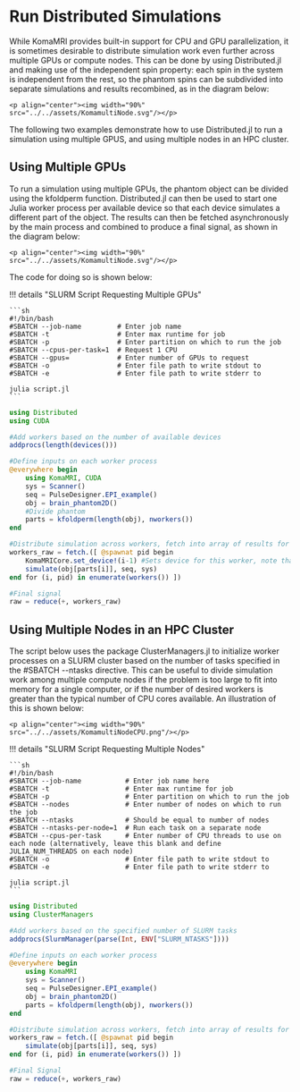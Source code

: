# Run Distributed Simulations 

While KomaMRI provides built-in support for CPU and GPU parallelization, it is sometimes desirable to distribute simulation work even further across multiple GPUs or compute nodes. This can be done by using Distributed.jl and making use of the independent spin property: each spin in the system is independent from the rest, so the phantom spins can be subdivided into separate simulations and results recombined, as in the diagram below:

```@raw html
<p align="center"><img width="90%" src="../../assets/KomamultiNode.svg"/></p>
```

The following two examples demonstrate how to use Distributed.jl to run a simulation using multiple GPUS, and using multiple nodes in an HPC cluster.

## Using Multiple GPUs

To run a simulation using multiple GPUs, the phantom object can be divided using the kfoldperm function. Distributed.jl can then be used to start one Julia worker process per available device so that each device simulates a different part of the object. The results can then be fetched asynchronously by the main process and combined to produce a final signal, as shown in the diagram below: 

```@raw html
<p align="center"><img width="90%" src="../../assets/KomamultiNode.svg"/></p>
```

The code for doing so is shown below:

!!! details "SLURM Script Requesting Multiple GPUs"

    ```sh
    #!/bin/bash
    #SBATCH --job-name         # Enter job name
    #SBATCH -t                 # Enter max runtime for job
    #SBATCH -p                 # Enter partition on which to run the job
    #SBATCH --cpus-per-task=1  # Request 1 CPU
    #SBATCH --gpus=            # Enter number of GPUs to request
    #SBATCH -o                 # Enter file path to write stdout to
    #SBATCH -e                 # Enter file path to write stderr to
    
    julia script.jl
    ```

```julia
using Distributed
using CUDA

#Add workers based on the number of available devices
addprocs(length(devices()))

#Define inputs on each worker process
@everywhere begin
    using KomaMRI, CUDA
    sys = Scanner()
    seq = PulseDesigner.EPI_example()
    obj = brain_phantom2D()
    #Divide phantom
    parts = kfoldperm(length(obj), nworkers())
end

#Distribute simulation across workers, fetch into array of results for each worker
workers_raw = fetch.([ @spawnat pid begin
    KomaMRICore.set_device!(i-1) #Sets device for this worker, note that CUDA devices are indexed from 0
    simulate(obj[parts[i]], seq, sys)
end for (i, pid) in enumerate(workers()) ])

#Final signal
raw = reduce(+, workers_raw)
```

## Using Multiple Nodes in an HPC Cluster

The script below uses the package ClusterManagers.jl to initialize worker processes on a SLURM cluster based on the number of tasks specified in the #SBATCH --ntasks directive. This can be useful to divide simulation work among multiple compute nodes if the problem is too large to fit into memory for a single computer, or if the number of desired workers is greater than the typical number of CPU cores available. An illustration of this is shown below:

```@raw html
<p align="center"><img width="90%" src="../../assets/KomamultiNodeCPU.png"/></p>
```

!!! details "SLURM Script Requesting Multiple Nodes"

    ```sh
    #!/bin/bash
    #SBATCH --job-name           # Enter job name here
    #SBATCH -t                   # Enter max runtime for job
    #SBATCH -p                   # Enter partition on which to run the job
    #SBATCH --nodes              # Enter number of nodes on which to run the job
    #SBATCH --ntasks             # Should be equal to number of nodes
    #SBATCH --ntasks-per-node=1  # Run each task on a separate node
    #SBATCH --cpus-per-task      # Enter number of CPU threads to use on each node (alternatively, leave this blank and define JULIA_NUM_THREADS on each node)
    #SBATCH -o                   # Enter file path to write stdout to
    #SBATCH -e                   # Enter file path to write stderr to
    
    julia script.jl
    ```

```julia
using Distributed
using ClusterManagers

#Add workers based on the specified number of SLURM tasks
addprocs(SlurmManager(parse(Int, ENV["SLURM_NTASKS"])))

#Define inputs on each worker process
@everywhere begin
    using KomaMRI
    sys = Scanner()
    seq = PulseDesigner.EPI_example()
    obj = brain_phantom2D()
    parts = kfoldperm(length(obj), nworkers())
end

#Distribute simulation across workers, fetch into array of results for each worker
workers_raw = fetch.([ @spawnat pid begin
    simulate(obj[parts[i]], seq, sys)
end for (i, pid) in enumerate(workers()) ])

#Final Signal
raw = reduce(+, workers_raw)
```
